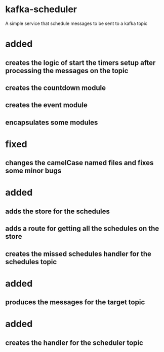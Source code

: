 # kafka-scheduler
A simple service that schedule messages to be sent to a kafka topic


# added
## creates the logic of start the timers setup after processing the messages on the topic
## creates the countdown module
## creates the event module
## encapsulates some modules

# fixed
## changes the camelCase named files and fixes some minor bugs

# added
## adds the store for the schedules
## adds a route for getting all the schedules on the store
## creates the missed schedules handler for the schedules topic

# added
## produces the messages for the target topic

# added
## creates the handler for the scheduler topic
